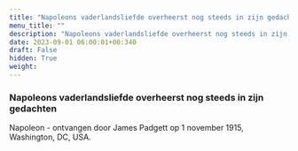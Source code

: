 ```yaml
---
title: "Napoleons vaderlandsliefde overheerst nog steeds in zijn gedachten"
menu_title: ""
description: "Napoleons vaderlandsliefde overheerst nog steeds in zijn gedachten"
date: 2023-09-01 06:00:01+00:340
draft: False
hidden: True
weight:
---
```

### Napoleons vaderlandsliefde overheerst nog steeds in zijn gedachten

Napoleon - ontvangen door James Padgett op 1 november 1915, Washington, DC, USA.
